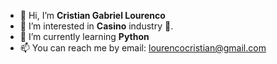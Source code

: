
- 👋 Hi, I’m **Cristian Gabriel Lourenco**
- 👀 I’m interested in **Casino** industry 🎰️.
- 🌱 I’m currently learning **Python**
- 📫 You can reach me by email: lourencocristian@gmail.com

<!---
cristiangabriellourenco/cristiangabriellourenco is a ✨ special ✨ repository because its `README.md` (this file) appears on your GitHub profile.
You can click the Preview link to take a look at your changes.
--->

